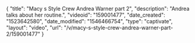 {
    "title": "Macy s Style Crew Andrea Warner part 2",
    "description": "Andrea talks about her routine.",
    "videoid": "159001477",
    "date_created": "1523642580",
    "date_modified": "1546466754",
    "type": "captivate",
    "layout": "video",
    "url": "\/v\/macy-s-style-crew-andrea-warner-part-2\/159001477"
}